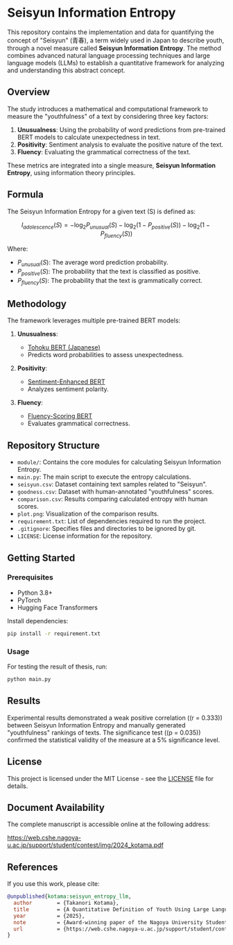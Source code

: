 # Seisyun Information Entropy

This repository contains the implementation and data for quantifying the concept of "Seisyun" (青春), a term widely used in Japan to describe youth, through a novel measure called **Seisyun Information Entropy**. The method combines advanced natural language processing techniques and large language models (LLMs) to establish a quantitative framework for analyzing and understanding this abstract concept.

## Overview

The study introduces a mathematical and computational framework to measure the "youthfulness" of a text by considering three key factors:

1. **Unusualness**: Using the probability of word predictions from pre-trained BERT models to calculate unexpectedness in text.
2. **Positivity**: Sentiment analysis to evaluate the positive nature of the text.
3. **Fluency**: Evaluating the grammatical correctness of the text.

These metrics are integrated into a single measure, **Seisyun Information Entropy**, using information theory principles.

## Formula

The Seisyun Information Entropy for a given text \(S\) is defined as:

```math
I_{adolescence}(S) = -\log_2 P_{unusual}(S) - \log_2(1 - P_{positive}(S)) - \log_2(1 - P_{fluency}(S))
```

Where:
- $P_{unusual}(S)$: The average word prediction probability.
- $P_{positive}(S)$: The probability that the text is classified as positive.
- $P_{fluency}(S)$: The probability that the text is grammatically correct.



## Methodology

The framework leverages multiple pre-trained BERT models:

1. **Unusualness**:
   - [Tohoku BERT (Japanese)](https://huggingface.co/tohoku-nlp/bert-base-japanese)
   - Predicts word probabilities to assess unexpectedness.

2. **Positivity**:
   - [Sentiment-Enhanced BERT](https://huggingface.co/koheiduck/bert-japanese-finetuned-sentiment)
   - Analyzes sentiment polarity.

3. **Fluency**:
   - [Fluency-Scoring BERT](https://huggingface.co/liwii/fluency-score-classification-ja)
   - Evaluates grammatical correctness.

## Repository Structure

- `module/`: Contains the core modules for calculating Seisyun Information Entropy.
- `main.py`: The main script to execute the entropy calculations.
- `seisyun.csv`: Dataset containing text samples related to "Seisyun".
- `goodness.csv`: Dataset with human-annotated "youthfulness" scores.
- `comparison.csv`: Results comparing calculated entropy with human scores.
- `plot.png`: Visualization of the comparison results.
- `requirement.txt`: List of dependencies required to run the project.
- `.gitignore`: Specifies files and directories to be ignored by git.
- `LICENSE`: License information for the repository.

## Getting Started

### Prerequisites

- Python 3.8+
- PyTorch
- Hugging Face Transformers

Install dependencies:
```bash
pip install -r requirement.txt
```

### Usage

For testing the result of thesis, run:
```bash
python main.py 
```

## Results

Experimental results demonstrated a weak positive correlation (\(r = 0.333\)) between Seisyun Information Entropy and manually generated "youthfulness" rankings of texts. The significance test (\(p = 0.035\)) confirmed the statistical validity of the measure at a 5% significance level.

## License

This project is licensed under the MIT License - see the [LICENSE](LICENSE) file for details.

## Document Availability

The complete manuscript is accessible online at the following address:

https://web.cshe.nagoya-u.ac.jp/support/student/contest/img/2024_kotama.pdf

## References

If you use this work, please cite:

```bibtex
@unpublished{kotama:seisyun_entropy_llm,
  author        = {Takanori Kotama},
  title         = {A Quantitative Definition of Youth Using Large Language Models},
  year          = {2025},
  note          = {Award-winning paper of the Nagoya University Student Paper Contest (Encouragement Prize), presented in 2025},
  url           = {https://web.cshe.nagoya-u.ac.jp/support/student/contest/img/2024_kotama.pdf}
}
```
